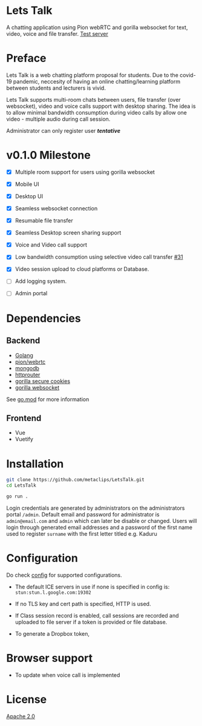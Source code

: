 # Lets Talk

A chatting application using Pion webRTC and gorilla websocket for text, video, voice and file transfer. [Test server](https://unilag-letstalk.herokuapp.com)


# Preface

Lets Talk is a web chatting platform proposal for students. Due to the covid-19 pandemic, neccesity of having an online chatting/learning platform between students and lecturers is vivid.

Lets Talk supports multi-room chats between users, file transfer (over websocket), video and voice calls support with desktop sharing. The idea is to allow minimal bandwidth consumption during video calls by allow one video - multiple audio during call session.

Administrator can only register user ***tentative***


# v0.1.0 Milestone

- [x] Multiple room support for users using gorilla websocket

- [x] Mobile UI

- [x] Desktop UI

- [x] Seamless websocket connection

- [x] Resumable file transfer

- [x] Seamless Desktop screen sharing support

- [x] Voice and Video call support

- [x] Low bandwidth consumption using selective video call transfer [#31](https://github.com/metaclips/LetsTalk/issues/31)

- [x] Video session upload to cloud platforms or Database.

- [ ] Add logging system.

- [ ] Admin portal


# Dependencies

## Backend

 - [Golang](golang.org)
 - [pion/webrtc](https://github.com/pion/webrtc)
 - [mongodb](go.mongodb.org/mongo-driver)
 - [httprouter](github.com/julienschmidt/httprouter)
 - [gorilla secure cookies](github.com/gorilla/securecookie)
 - [gorilla websocket](github.com/gorilla/websocket)


See [go.mod](go.mod) for more information

## Frontend

 - Vue
 - Vuetify


# Installation
```bash
git clone https://github.com/metaclips/LetsTalk.git
cd LetsTalk

go run .
```


Login credentials are generated by administrators on the administrators portal `/admin`. Default email and password for administrator is `admin@email.com` and `admin` which can later be disable or changed.
Users will login through generated email addresses and a password of the first name used to register  `surname` with the first letter titled e.g. Kaduru


# Configuration

Do check [config](config.json) for supported configurations.

- The default ICE servers in use if none is specified in config is: `stun:stun.l.google.com:19302`

- If no TLS key and cert path is specified, HTTP is used.

- If Class session record is enabled, call sessions are recorded and uploaded to file server if a token is provided or file database.

- To generate a Dropbox token, 


# Browser support

- To update when voice call is implemented

# License

[Apache 2.0](LICENSE)
